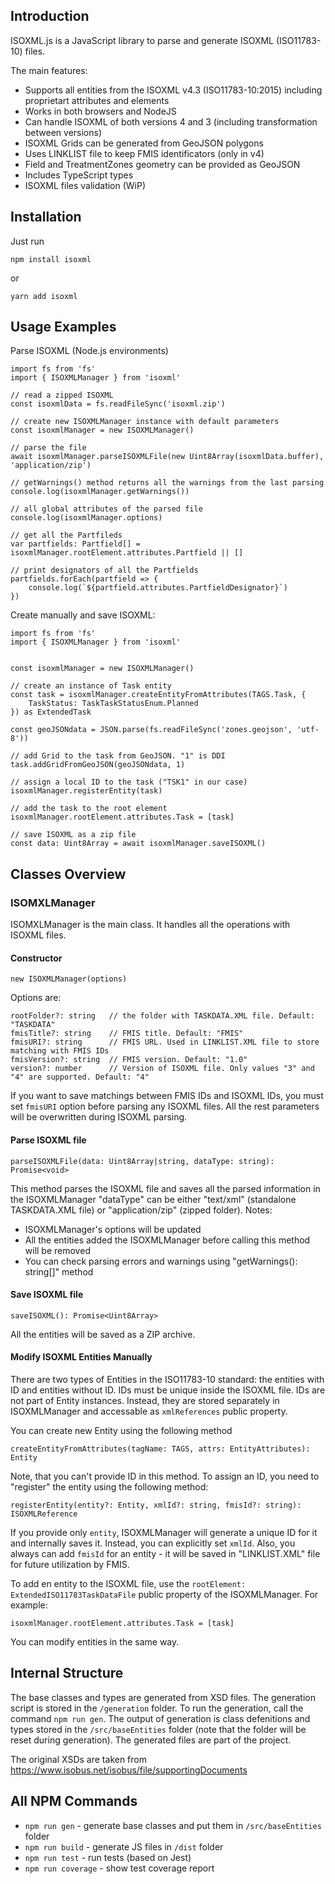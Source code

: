 ## Introduction

ISOXML.js is a JavaScript library to parse and generate ISOXML (ISO11783-10) files.

The main features:
  * Supports all entities from the ISOXML v4.3 (ISO11783-10:2015) including proprietart attributes and elements
  * Works in both browsers and NodeJS
  * Can handle ISOXML of both versions 4 and 3 (including transformation between versions)
  * ISOXML Grids can be generated from GeoJSON polygons
  * Uses LINKLIST file to keep FMIS identificators (only in v4)
  * Field and TreatmentZones geometry can be provided as GeoJSON
  * Includes TypeScript types
  * ISOXML files validation (WiP)

## Installation
Just run
```
npm install isoxml
```
or 
```
yarn add isoxml
```

## Usage Examples

Parse ISOXML (Node.js environments)
```
import fs from 'fs'
import { ISOXMLManager } from 'isoxml'

// read a zipped ISOXML
const isoxmlData = fs.readFileSync('isoxml.zip')

// create new ISOXMLManager instance with default parameters
const isoxmlManager = new ISOXMLManager()

// parse the file
await isoxmlManager.parseISOXMLFile(new Uint8Array(isoxmlData.buffer), 'application/zip')

// getWarnings() method returns all the warnings from the last parsing
console.log(isoxmlManager.getWarnings())

// all global attributes of the parsed file
console.log(isoxmlManager.options)

// get all the Partfileds
var partfields: Partfield[] = isoxmlManager.rootElement.attributes.Partfield || []

// print designators of all the Partfields
partfields.forEach(partfield => {
    console.log(`${partfield.attributes.PartfieldDesignator}`)
})
```

Create manually and save ISOXML:
```
import fs from 'fs'
import { ISOXMLManager } from 'isoxml'


const isoxmlManager = new ISOXMLManager()

// create an instance of Task entity
const task = isoxmlManager.createEntityFromAttributes(TAGS.Task, {
    TaskStatus: TaskTaskStatusEnum.Planned
}) as ExtendedTask

const geoJSONdata = JSON.parse(fs.readFileSync('zones.geojson', 'utf-8'))

// add Grid to the task from GeoJSON. "1" is DDI
task.addGridFromGeoJSON(geoJSONdata, 1)

// assign a local ID to the task ("TSK1" in our case)
isoxmlManager.registerEntity(task)

// add the task to the root element
isoxmlManager.rootElement.attributes.Task = [task]

// save ISOXML as a zip file
const data: Uint8Array = await isoxmlManager.saveISOXML()
```

## Classes Overview

### ISOMXLManager

ISOMXLManager is the main class. It handles all the operations with ISOXML files.

#### Constructor
```
new ISOXMLManager(options)
```

Options are:
```
rootFolder?: string   // the folder with TASKDATA.XML file. Default: "TASKDATA"
fmisTitle?: string    // FMIS title. Default: "FMIS"
fmisURI?: string      // FMIS URL. Used in LINKLIST.XML file to store matching with FMIS IDs
fmisVersion?: string  // FMIS version. Default: "1.0"
version?: number      // Version of ISOXML file. Only values "3" and "4" are supported. Default: "4"
```

If you want to save matchings between FMIS IDs and ISOXML IDs, you must set `fmisURI` option before parsing any ISOXML files. All the rest parameters will be overwritten during ISOXML parsing.

#### Parse ISOXML file

```
parseISOXMLFile(data: Uint8Array|string, dataType: string): Promise<void> 
```

This method parses the ISOXML file and saves all the parsed information in the ISOXMLManager
"dataType" can be either "text/xml" (standalone TASKDATA.XML file) or "application/zip" (zipped folder). Notes:
  * ISOXMLManager's options will be updated
  * All the entities added the ISOXMLManager before calling this method will be removed
  * You can check parsing errors and warnings using "getWarnings(): string[]" method

#### Save ISOXML file
```
saveISOXML(): Promise<Uint8Array>
```
All the entities will be saved as a ZIP archive.

#### Modify ISOXML Entities Manually

There are two types of Entities in the ISO11783-10 standard: the entities with ID and entities without ID. IDs must be unique inside the ISOXML file. IDs are not part of Entity instances. Instead, they are stored separately in ISOXMLManager and accessable as `xmlReferences` public property.

You can create new Entity using the following method
```
createEntityFromAttributes(tagName: TAGS, attrs: EntityAttributes): Entity
```

Note, that you can't provide ID in this method. To assign an ID, you need to "register" the entity using the following method:
```
registerEntity(entity?: Entity, xmlId?: string, fmisId?: string): ISOXMLReference
```
If you provide only `entity`, ISOXMLManager will generate a unique ID for it and internally saves it. Instead, you can explicitly set `xmlId`. Also, you always can add `fmisId` for an entity - it will be saved in "LINKLIST.XML" file for future utilization by FMIS.

To add en entity to the ISOXML file, use the `rootElement: ExtendedISO11783TaskDataFile` public property of the ISOXMLManager. For example:
```
isoxmlManager.rootElement.attributes.Task = [task]
```
You can modify entities in the same way.

## Internal Structure

The base classes and types are generated from XSD files. The generation script is stored in the `/generation` folder. To run the generation, call the command `npm run gen`. The output of generation is class defenitions and types stored in the `/src/baseEntities` folder (note that the folder will be reset during generation). The generated files are part of the project.

The original XSDs are taken from https://www.isobus.net/isobus/file/supportingDocuments

## All NPM Commands

  * `npm run gen` - generate base classes and put them in `/src/baseEntities` folder
  * `npm run build` - generate JS files in `/dist` folder
  * `npm run test` - run tests (based on Jest)
  * `npm run coverage` - show test coverage report
